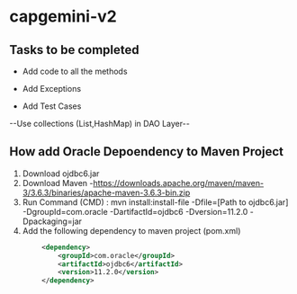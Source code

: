 # capgemini-v2

## Tasks to be completed

* Add code to all the methods

* Add Exceptions

* Add Test Cases

--Use collections (List,HashMap) in DAO Layer--

## How add Oracle Depoendency to Maven Project

1) Download ojdbc6.jar
2) Download Maven -https://downloads.apache.org/maven/maven-3/3.6.3/binaries/apache-maven-3.6.3-bin.zip
3) Run Command (CMD) : 
    mvn install:install-file -Dfile=[Path to ojdbc6.jar] -DgroupId=com.oracle -DartifactId=ojdbc6 -Dversion=11.2.0 -Dpackaging=jar
4) Add the following dependency to maven project (pom.xml)

```xml
        <dependency>
            <groupId>com.oracle</groupId>
            <artifactId>ojdbc6</artifactId>
            <version>11.2.0</version>
        </dependency>
  ```
